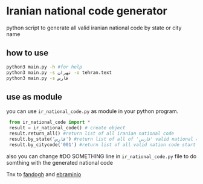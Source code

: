 # Iranian national code generator
python script to generate all valid iranian national code by state or city name
## how to use
```bash
python3 main.py -h #for help
python3 main.py -s تهران -o tehran.text
python3 main.py -s فارس

```

## use as module
you can use `ir_national_code.py` as module in your python program.

```python
 from ir_national_code import *
 result = ir_national_code() # create object
 result.return_all() #return list of all iranian national code
 result.by_state('فارس') #return list of all of 'فارس' valid national code
 result.by_citycode('001') #return list of all valid nation code start with '001' (choose code from city_codes.json file)
```
also you can change #DO SOMETHING line in `ir_national_code.py` file to do somthing with the generated national code



Tnx to [fandogh](https://github.com/fandogh/codemeli/docs) and [ebraminio](https://gist.github.com/ebraminio/5292017)